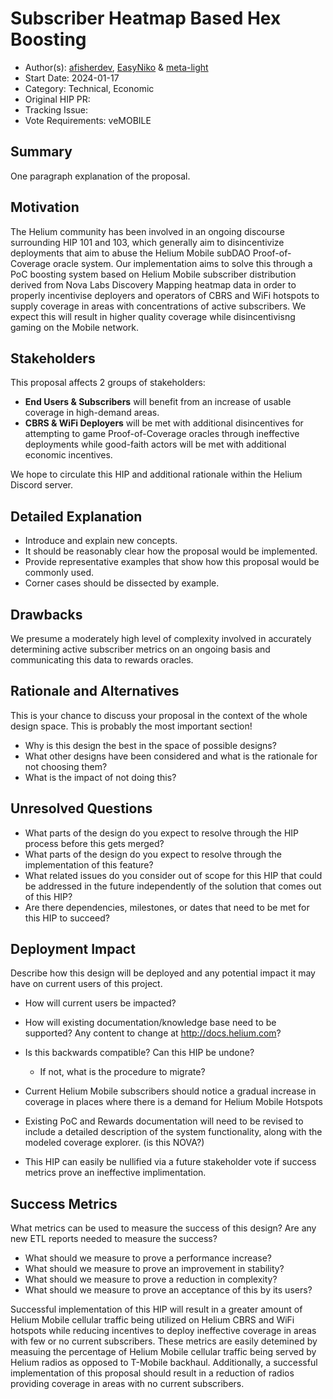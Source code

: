 # Subscriber Heatmap Based Hex Boosting

- Author(s): [afisherdev](https://github.com/afisherdev), [EasyNiko](https://github.com/EasyNiko) & [meta-light](https://github.com/meta-light) 
- Start Date: 2024-01-17
- Category: Technical, Economic
- Original HIP PR: <!-- leave this empty; maintainer will fill in ID of this pull request -->
- Tracking Issue: <!-- leave this empty; maintainer will create a discussion issue -->
- Vote Requirements: veMOBILE

## Summary

One paragraph explanation of the proposal.

<!-- Read the content requests in all sections before starting to write any section. -->

## Motivation
The Helium community has been involved in an ongoing discourse surrounding HIP 101 and 103, which generally aim to disincentivize deployments that aim to abuse the Helium Mobile subDAO Proof-of-Coverage oracle system. Our implementation aims to solve this through a PoC boosting system based on Helium Mobile subscriber distribution derived from Nova Labs Discovery Mapping heatmap data in order to properly incentivise deployers and operators of CBRS and WiFi hotspots to supply coverage in areas with concentrations of active subscribers. We expect this will result in higher quality coverage while disincentivisng gaming on the Mobile network. 

## Stakeholders
This proposal affects 2 groups of stakeholders:
- **End Users & Subscribers** will benefit from an increase of usable coverage in high-demand areas. 
- **CBRS & WiFi Deployers** will be met with additional disincentives for attempting to game Proof-of-Coverage oracles through ineffective deployments while good-faith actors will be met with additional economic incentives. 

We hope to circulate this HIP and additional rationale within the Helium Discord server. 


## Detailed Explanation

- Introduce and explain new concepts.
- It should be reasonably clear how the proposal would be implemented.
- Provide representative examples that show how this proposal would be commonly used.
- Corner cases should be dissected by example.

## Drawbacks

We presume a moderately high level of complexity involved in accurately determining active subscriber metrics on an ongoing basis and communicating this data to rewards oracles. 

## Rationale and Alternatives

This is your chance to discuss your proposal in the context of the whole design space. This is
probably the most important section!

- Why is this design the best in the space of possible designs?
- What other designs have been considered and what is the rationale for not choosing them?
- What is the impact of not doing this?

## Unresolved Questions

- What parts of the design do you expect to resolve through the HIP process before this gets merged?
- What parts of the design do you expect to resolve through the implementation of this feature?
- What related issues do you consider out of scope for this HIP that could be addressed in the
  future independently of the solution that comes out of this HIP?
- Are there dependencies, milestones, or dates that need to be met for this HIP to succeed?

## Deployment Impact

Describe how this design will be deployed and any potential impact it may have on current users of
this project.

- How will current users be impacted?
- How will existing documentation/knowledge base need to be supported? Any content to change at
  <http://docs.helium.com>?
- Is this backwards compatible? Can this HIP be undone?
  - If not, what is the procedure to migrate?

- Current Helium Mobile subscribers should notice a gradual increase in coverage in places where there is a demand for Helium Mobile Hotspots
- Existing PoC and Rewards documentation will need to be revised to include a detailed description of the system functionality, along with the modeled coverage explorer. (is this NOVA?)
- This HIP can easily be nullified via a future stakeholder vote if success metrics prove an ineffective implimentation. 

## Success Metrics

What metrics can be used to measure the success of this design? Are any new ETL reports needed to
measure the success?
- What should we measure to prove a performance increase?
- What should we measure to prove an improvement in stability?
- What should we measure to prove a reduction in complexity?
- What should we measure to prove an acceptance of this by its users?

Successful implementation of this HIP will result in a greater amount of Helium Mobile cellular traffic being utilized on Helium CBRS and WiFi hotspots while reducing incentives to deploy ineffective coverage in areas with few or no current subscribers. These metrics are easily detemined by measuing the percentage of Helium Mobile cellular traffic being served by Helium radios as opposed to T-Mobile backhaul. Additionally, a successful implementation of this proposal should result in a reduction of radios providing coverage in areas with no current subscribers. 
